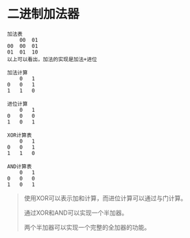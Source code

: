 	
	

# 二进制加法器
```
加法表
    00  01
00  00  01	
01  01  10
以上可以看出，加法的实现是加法+进位

加法计算
    0   1
0   0   1
1   1   0

进位计算
    0   1
0   0   0
1   0   1

XOR计算表
    0   1
0   0   1
1   1   0

AND计算表
    0   1
0   0   0
1   0   1
```

> 使用XOR可以表示加和计算，而进位计算可以通过与门计算。
>
> 通过XOR和AND可以实现一个半加器。
>
> 两个半加器可以实现一个完整的全加器的功能。






